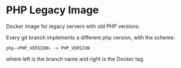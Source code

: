 # PHP Legacy Image

Docker image for legacy servers with old PHP versions.

Every git branch implements a different php version, with the scheme:

```
php-<PHP_VERSION> -> PHP_VERSION
```

where left is the branch name and right is the Docker tag.